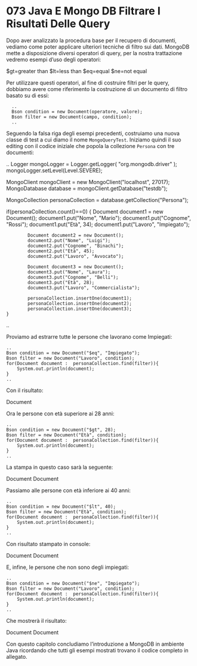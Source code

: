 # 073 Java E Mongo DB Filtrare I Risultati Delle Query

Dopo aver analizzato la procedura base per il recupero di documenti, vediamo come poter applicare ulteriori tecniche di filtro sui dati. MongoDB mette a disposizione diversi operatori di query, per la nostra trattazione vedremo esempi d’uso degli operatori:

$gt=greater than $lt=less than $eq=equal $ne=not equal

Per utilizzare questi operatori, al fine di costruire filtri per le query, dobbiamo avere come riferimento la costruzione di un documento di filtro basato su di essi:

```text
  ..
  Bson condition = new Document(operatore, valore);
  Bson filter = new Document(campo, condition);
  ..
```

Seguendo la falsa riga degli esempi precedenti, costruiamo una nuova classe di test a cui diamo il nome `MongoQueryTest`. Iniziamo quindi il suo editing con il codice iniziale che popola la collezione `Persona` con tre documenti:

.. Logger mongoLogger = Logger.getLogger\( "org.mongodb.driver" \); mongoLogger.setLevel\(Level.SEVERE\);

MongoClient mongoClient = new MongoClient\("localhost", 27017\); MongoDatabase database = mongoClient.getDatabase\("testdb"\);

MongoCollection personaCollection = database.getCollection\("Persona"\);

if\(personaCollection.count\(\)==0\) { Document document1 = new Document\(\); document1.put\("Nome", "Mario"\); document1.put\("Cognome", "Rossi"\); document1.put\("Età", 34\); document1.put\("Lavoro", "Impiegato"\);

```text
        Document document2 = new Document();
        document2.put("Nome", "Luigi");
        document2.put("Cognome", "Binachi");
        document2.put("Età", 45);
        document2.put("Lavoro", "Avvocato");

        Document document3 = new Document();
        document3.put("Nome", "Laura");
        document3.put("Cognome", "Belli");
        document3.put("Età", 28);
        document3.put("Lavoro", "Commercialista");

        personaCollection.insertOne(document1);
        personaCollection.insertOne(document2);
        personaCollection.insertOne(document3);
}
```

..

Proviamo ad estrarre tutte le persone che lavorano come Impiegati:

```text
..
Bson condition = new Document("$eq", "Impiegato");
Bson filter = new Document("Lavoro", condition);
for(Document document :  personaCollection.find(filter)){
    System.out.println(document);
} 
..
```

Con il risultato:

Document

Ora le persone con età superiore ai 28 anni:

```text
..
Bson condition = new Document("$gt", 28);
Bson filter = new Document("Età", condition);
for(Document document :  personaCollection.find(filter)){
    System.out.println(document);
} 
..
```

La stampa in questo caso sarà la seguente:

Document Document

Passiamo alle persone con età inferiore ai 40 anni:

```text
..
Bson condition = new Document("$lt", 40);
Bson filter = new Document("Età", condition);
for(Document document :  personaCollection.find(filter)){
    System.out.println(document);
} 
..
```

Con risultato stampato in console:

Document Document

E, infine, le persone che non sono degli impiegati:

```text
..
Bson condition = new Document("$ne", "Impiegato");
Bson filter = new Document("Lavoro", condition);
for(Document document :  personaCollection.find(filter)){
    System.out.println(document);
} 
..
```

Che mostrerà il risultato:

Document Document

Con questo capitolo concludiamo l’introduzione a MongoDB in ambiente Java ricordando che tutti gli esempi mostrati trovano il codice completo in allegato.

